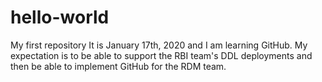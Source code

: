 # hello-world
My first repository
It is January 17th, 2020 and I am learning GitHub.  My expectation is to be able to support the RBI team's DDL deployments and then be able to implement GitHub for the RDM team.
